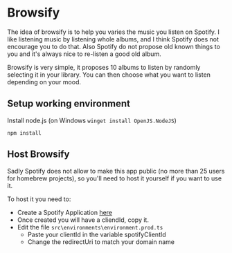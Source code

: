 # Browsify

The idea of browsify is to help you varies the music you listen on Spotify.
I like listening music by listening whole albums, and I think Spotify does not encourage you to do that.
Also Spotify do not propose old known things to you and it's always nice to re-listen a good old album.

Browsify is very simple, it proposes 10 albums to listen by randomly selecting it in your library.
You can then choose what you want to listen depending on your mood.

## Setup working environment

Install node.js (on Windows `winget install OpenJS.NodeJS`)

`npm install`

## Host Browsify

Sadly Spotify does not allow to make this app public (no more than 25 users for homebrew projects), so you'll need to host it yourself if you want to use it.

To host it you need to:

* Create a Spotify Application [here](https://developer.spotify.com/dashboard/)
* Once created you will have a cliendId, copy it.
* Edit the file `src\environments\environment.prod.ts`
  * Paste your clientId in the variable spotifyClientId
  * Change the redirectUri to match your domain name
